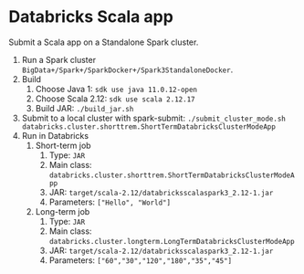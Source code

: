 # Databricks Scala app

Submit a Scala app on a Standalone Spark cluster.

1. Run a Spark cluster `BigData+/Spark+/SparkDocker+/Spark3StandaloneDocker`.
2. Build
    1. Choose Java 1: `sdk use java 11.0.12-open`
    2. Choose Scala 2.12: `sdk use scala 2.12.17`
    3. Build JAR: `./build_jar.sh`
3. Submit to a local cluster with spark-submit:
   `./submit_cluster_mode.sh databricks.cluster.shorttrem.ShortTermDatabricksClusterModeApp`
4. Run in Databricks
    1. Short-term job
        1. Type: `JAR`
        2. Main class: `databricks.cluster.shorttrem.ShortTermDatabricksClusterModeApp`
        3. JAR: `target/scala-2.12/databricksscalaspark3_2.12-1.jar`
        4. Parameters: `["Hello", "World"]`
    2. Long-term job
        1. Type: `JAR`
        2. Main class: `databricks.cluster.longterm.LongTermDatabricksClusterModeApp`
        3. JAR: `target/scala-2.12/databricksscalaspark3_2.12-1.jar`
        4. Parameters: `["60","30","120","180","35","45"]`

